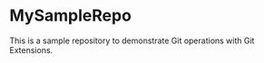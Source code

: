 MySampleRepo
============

This is a sample repository to demonstrate Git operations with Git Extensions.
